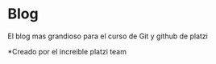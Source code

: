 # Blog
El blog mas grandioso para el curso de Git y github de platzi

*Creado por el increible platzi team
